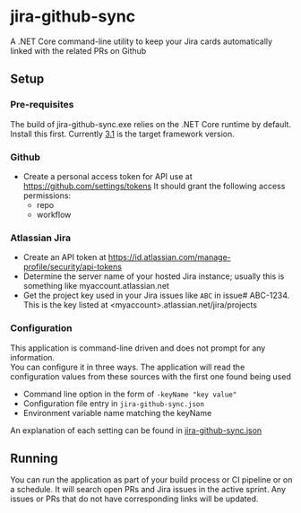 # jira-github-sync
A .NET Core command-line utility to keep your Jira cards automatically linked with the related PRs on Github

## Setup

### Pre-requisites

The build of jira-github-sync.exe relies on the .NET Core runtime by default. Install this first.
Currently [3.1](https://dotnet.microsoft.com/download/dotnet/3.1) is the target framework version.

### Github

- Create a personal access token for API use at https://github.com/settings/tokens It should grant the following access permissions:
  - repo
  - workflow

### Atlassian Jira

- Create an API token at https://id.atlassian.com/manage-profile/security/api-tokens
- Determine the server name of your hosted Jira instance; usually this is something like myaccount.atlassian.net
- Get the project key used in your Jira issues like `ABC` in issue# ABC-1234. This is the key listed at &lt;myaccount&gt;.atlassian.net/jira/projects

### Configuration

This application is command-line driven and does not prompt for any information.  
You can configure it in three ways.  The application will read the configuration values from these sources with the first one found being used

- Command line option in the form of `-keyName "key value"`
- Configuration file entry in `jira-github-sync.json`
- Environment variable name matching the keyName

An explanation of each setting can be found in [jira-github-sync.json](src/jira-github-sync.json)

## Running

You can run the application as part of your build process or CI pipeline or on a schedule.  It will search open PRs and Jira issues in the active sprint.
Any issues or PRs that do not have corresponding links will be updated.
